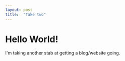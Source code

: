 ```yaml
---
layout: post
title:  "Take two"
---
```


# Hello World!

I'm taking another stab at getting a blog/website going.
